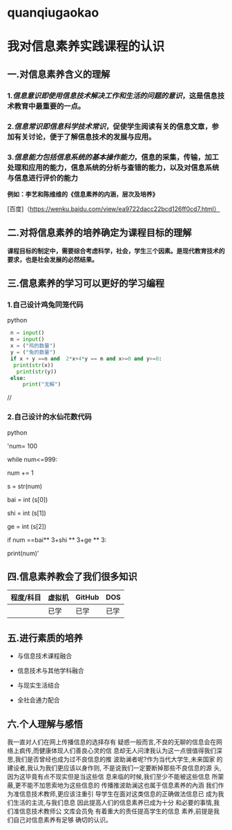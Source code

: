 # quanqiugaokao

# 我对信息素养实践课程的认识

## 一.对信息素养含义的理解

### 1.*信息意识即使用信息技术解决工作和生活的问题的意识*，这是信息技术教育中最重要的一点。

### 2.*信息常识即信息科学技术常识*，促使学生阅读有关的信息文章，参加有关讨论，便于了解信息技术的发展与应用。

### 3.*信息能力包括信息系统的基本操作能力*，信息的采集，传输，加工处理和应用的能力，信息系统的分析与查错的能力，以及对信息系统与信息进行评价的能力

**例如：李艺和陈维维的《信息素养的内涵，层次及培养》**

[百度]（https://wenku.baidu.com/view/ea9722dacc22bcd126ff0cd7.html）

## 二.对将信息素养的培养确定为课程目标的理解

**课程目标的制定中，需要综合考虑科学，社会，学生三个因素。是现代教育技术的要求，也是社会发展的必然结果。**

## 三.信息素养的学习可以更好的学习编程

### 1.自己设计鸡兔同笼代码

python

```python
 n = input()
 m = input()
 x = ("鸡的数量")
 y = ("兔的数量")
 if x + y ==n and  2*x+4*y == m and x>=0 and y>=0:
  print(str(x))
   print(str(y))
 else:
     print("无解")
```

//

### 2.自己设计的水仙花数代码

python

'num= 100 

while num<=999:   

 num += 1  

 s = str(num)   

 bai = int (s[0])  

 shi = int (s[1])   

 ge = int (s[2])   

 if num ==bai** 3+shi ** 3+ge ** 3:       

 print(num)'

## 四.信息素养教会了我们很多知识

| 程度/科目 | 虚拟机 | GitHub | DOS  |
| --------- | ------ | ------ | ---- |
|           | 已学   | 已学   | 已学 |

## 五.进行素质的培养

- 与信息技术课程融合

- 信息技术与其他学科融合

- 与现实生活结合

- 全社会通力配合

  

## 六.个人理解与感悟

我一直对人们在网上传播信息的选择存有 疑惑一般而言,不良的无聊的信息会在网 络上疯传,而健康体现人们善良心灵的信 息却无人问津我认为这一点很值得我们深 思,我们是否曾经也成为过不良信息的推 波助澜者呢?作为当代大学生,未来国家 的建设者,我认为我们更应该以身作则, 不是说我们一定要断掉那些不良信息的源 头,因为这毕竟有点不现实但是当这些信 息来临的时候,我们至少不能被这些信息 所蒙蔽,更不能不加思索地为这些信息的 传播推波助澜这也属于信息素养的內涵 我们作为准信息技术教师,更应该注重引 导学生在面对这类信息的正确做法信息已 成为我们生活的主流,与我们息息 因此提高人们的信息素养已成为十分 和必要的事情,我们准信息技术教师公 文库会员免 有着重大的责任提高学生的信息 素养,前提是我们自己对信息素养有足够 确切的认识。

